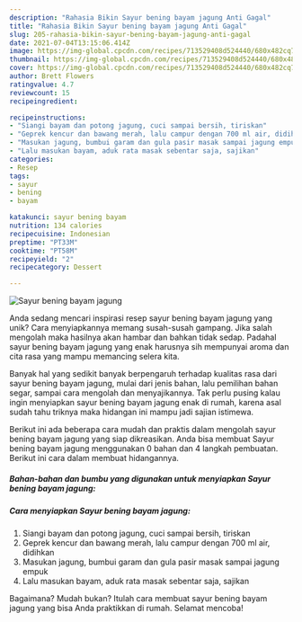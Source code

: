```yaml
---
description: "Rahasia Bikin Sayur bening bayam jagung Anti Gagal"
title: "Rahasia Bikin Sayur bening bayam jagung Anti Gagal"
slug: 205-rahasia-bikin-sayur-bening-bayam-jagung-anti-gagal
date: 2021-07-04T13:15:06.414Z
image: https://img-global.cpcdn.com/recipes/713529408d524440/680x482cq70/sayur-bening-bayam-jagung-foto-resep-utama.jpg
thumbnail: https://img-global.cpcdn.com/recipes/713529408d524440/680x482cq70/sayur-bening-bayam-jagung-foto-resep-utama.jpg
cover: https://img-global.cpcdn.com/recipes/713529408d524440/680x482cq70/sayur-bening-bayam-jagung-foto-resep-utama.jpg
author: Brett Flowers
ratingvalue: 4.7
reviewcount: 15
recipeingredient:

recipeinstructions:
- "Siangi bayam dan potong jagung, cuci sampai bersih, tiriskan"
- "Geprek kencur dan bawang merah, lalu campur dengan 700 ml air, didihkan"
- "Masukan jagung, bumbui garam dan gula pasir masak sampai jagung empuk"
- "Lalu masukan bayam, aduk rata masak sebentar saja, sajikan"
categories:
- Resep
tags:
- sayur
- bening
- bayam

katakunci: sayur bening bayam 
nutrition: 134 calories
recipecuisine: Indonesian
preptime: "PT33M"
cooktime: "PT58M"
recipeyield: "2"
recipecategory: Dessert

---
```



![Sayur bening bayam jagung](https://img-global.cpcdn.com/recipes/713529408d524440/680x482cq70/sayur-bening-bayam-jagung-foto-resep-utama.jpg)

Anda sedang mencari inspirasi resep sayur bening bayam jagung yang unik? Cara menyiapkannya memang susah-susah gampang. Jika salah mengolah maka hasilnya akan hambar dan bahkan tidak sedap. Padahal sayur bening bayam jagung yang enak harusnya sih mempunyai aroma dan cita rasa yang mampu memancing selera kita.

Banyak hal yang sedikit banyak berpengaruh terhadap kualitas rasa dari sayur bening bayam jagung, mulai dari jenis bahan, lalu pemilihan bahan segar, sampai cara mengolah dan menyajikannya. Tak perlu pusing kalau ingin menyiapkan sayur bening bayam jagung enak di rumah, karena asal sudah tahu triknya maka hidangan ini mampu jadi sajian istimewa.




Berikut ini ada beberapa cara mudah dan praktis dalam mengolah sayur bening bayam jagung yang siap dikreasikan. Anda bisa membuat Sayur bening bayam jagung menggunakan 0 bahan dan 4 langkah pembuatan. Berikut ini cara dalam membuat hidangannya.

<!--inarticleads1-->

##### Bahan-bahan dan bumbu yang digunakan untuk menyiapkan Sayur bening bayam jagung:





<!--inarticleads2-->

##### Cara menyiapkan Sayur bening bayam jagung:

1. Siangi bayam dan potong jagung, cuci sampai bersih, tiriskan
1. Geprek kencur dan bawang merah, lalu campur dengan 700 ml air, didihkan
1. Masukan jagung, bumbui garam dan gula pasir masak sampai jagung empuk
1. Lalu masukan bayam, aduk rata masak sebentar saja, sajikan




Bagaimana? Mudah bukan? Itulah cara membuat sayur bening bayam jagung yang bisa Anda praktikkan di rumah. Selamat mencoba!
